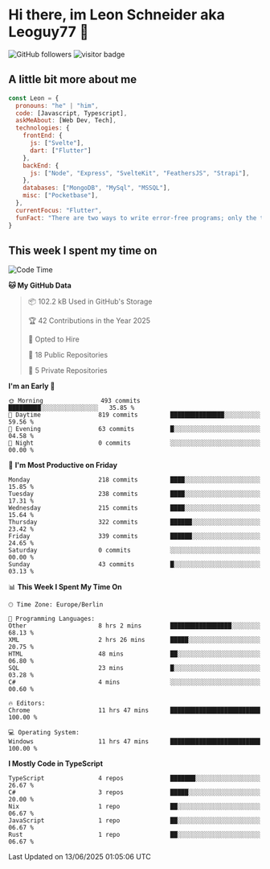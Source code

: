 # Hi there, im Leon Schneider aka Leoguy77 👋

![GitHub followers](https://img.shields.io/github/followers/leoguy77.svg?style=social&label=Followers) ![visitor badge](https://vbr.nathanchung.dev/badge?page_id=Leoguy77)

## A little bit more about me

```javascript
const Leon = {
  pronouns: "he" | "him",
  code: [Javascript, Typescript],
  askMeAbout: [Web Dev, Tech],
  technologies: {
    frontEnd: {
      js: ["Svelte"],
      dart: ["Flutter"]
    },
    backEnd: {
      js: ["Node", "Express", "SvelteKit", "FeathersJS", "Strapi"],
    },
    databases: ["MongoDB", "MySql", "MSSQL"],
    misc: ["Pocketbase"],
  },
  currentFocus: "Flutter",
  funFact: "There are two ways to write error-free programs; only the third one works"
}
```

## This week I spent my time on

<!--START_SECTION:waka-->
![Code Time](http://img.shields.io/badge/Code%20Time-577%20hrs%2057%20mins-blue)

**🐱 My GitHub Data** 

> 📦 102.2 kB Used in GitHub's Storage 
 > 
> 🏆 42 Contributions in the Year 2025
 > 
> 💼 Opted to Hire
 > 
> 📜 18 Public Repositories 
 > 
> 🔑 5 Private Repositories 
 > 
**I'm an Early 🐤** 

```text
🌞 Morning                493 commits         █████████░░░░░░░░░░░░░░░░   35.85 % 
🌆 Daytime                819 commits         ███████████████░░░░░░░░░░   59.56 % 
🌃 Evening                63 commits          █░░░░░░░░░░░░░░░░░░░░░░░░   04.58 % 
🌙 Night                  0 commits           ░░░░░░░░░░░░░░░░░░░░░░░░░   00.00 % 
```
📅 **I'm Most Productive on Friday** 

```text
Monday                   218 commits         ████░░░░░░░░░░░░░░░░░░░░░   15.85 % 
Tuesday                  238 commits         ████░░░░░░░░░░░░░░░░░░░░░   17.31 % 
Wednesday                215 commits         ████░░░░░░░░░░░░░░░░░░░░░   15.64 % 
Thursday                 322 commits         ██████░░░░░░░░░░░░░░░░░░░   23.42 % 
Friday                   339 commits         ██████░░░░░░░░░░░░░░░░░░░   24.65 % 
Saturday                 0 commits           ░░░░░░░░░░░░░░░░░░░░░░░░░   00.00 % 
Sunday                   43 commits          █░░░░░░░░░░░░░░░░░░░░░░░░   03.13 % 
```


📊 **This Week I Spent My Time On** 

```text
🕑︎ Time Zone: Europe/Berlin

💬 Programming Languages: 
Other                    8 hrs 2 mins        █████████████████░░░░░░░░   68.13 % 
XML                      2 hrs 26 mins       █████░░░░░░░░░░░░░░░░░░░░   20.75 % 
HTML                     48 mins             ██░░░░░░░░░░░░░░░░░░░░░░░   06.80 % 
SQL                      23 mins             █░░░░░░░░░░░░░░░░░░░░░░░░   03.28 % 
C#                       4 mins              ░░░░░░░░░░░░░░░░░░░░░░░░░   00.60 % 

🔥 Editors: 
Chrome                   11 hrs 47 mins      █████████████████████████   100.00 % 

💻 Operating System: 
Windows                  11 hrs 47 mins      █████████████████████████   100.00 % 
```

**I Mostly Code in TypeScript** 

```text
TypeScript               4 repos             ███████░░░░░░░░░░░░░░░░░░   26.67 % 
C#                       3 repos             █████░░░░░░░░░░░░░░░░░░░░   20.00 % 
Nix                      1 repo              ██░░░░░░░░░░░░░░░░░░░░░░░   06.67 % 
JavaScript               1 repo              ██░░░░░░░░░░░░░░░░░░░░░░░   06.67 % 
Rust                     1 repo              ██░░░░░░░░░░░░░░░░░░░░░░░   06.67 % 
```




 Last Updated on 13/06/2025 01:05:06 UTC
<!--END_SECTION:waka-->
